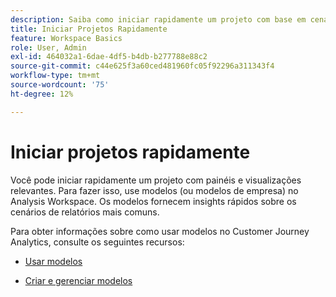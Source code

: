 ```yaml
---
description: Saiba como iniciar rapidamente um projeto com base em cenários de relatórios comuns usando modelos no Analysis Workspace.
title: Iniciar Projetos Rapidamente
feature: Workspace Basics
role: User, Admin
exl-id: 464032a1-6dae-4df5-b4db-b277788e88c2
source-git-commit: c44e625f3a60ced481960fc05f92296a311343f4
workflow-type: tm+mt
source-wordcount: '75'
ht-degree: 12%

---
```


# Iniciar projetos rapidamente

Você pode iniciar rapidamente um projeto com painéis e visualizações relevantes. Para fazer isso, use modelos (ou modelos de empresa) no Analysis Workspace. Os modelos fornecem insights rápidos sobre os cenários de relatórios mais comuns.

Para obter informações sobre como usar modelos no Customer Journey Analytics, consulte os seguintes recursos:

* [Usar modelos](/help/analysis-workspace/templates/use-templates.md)

* [Criar e gerenciar modelos](/help/analysis-workspace/templates/create-templates.md)
